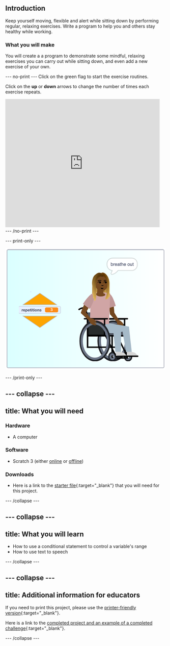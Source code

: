 ## Introduction

Keep yourself moving, flexible and alert while sitting down by performing regular, relaxing exercises. Write a program to help you and others stay healthy while working.

### What you will make

You will create a a program to demonstrate some mindful, relaxing exercises you can carry out while sitting down, and even add a new exercise of your own.

--- no-print ---
Click on the green flag to start the exercise routines.

Click on the **up** or **down** arrows to change the number of times each exercise repeats.

<div class="scratch-preview">
  <iframe src="https://scratch.mit.edu/projects/403435691/embed" allowtransparency="true" width="485" height="402" frameborder="0" scrolling="no" allowfullscreen></iframe>
</div>
--- /no-print ---

--- print-only ---

![completed project](images/finshed_project.png)

--- /print-only ---


--- collapse ---
---
title: What you will need
---
### Hardware

+ A computer

### Software

+ Scratch 3 (either [online](http://rpf.io/scratchon) or [offline](http://rpf.io/scratchoff))

### Downloads

+ Here is a link to the [starter file](http://rpf.io/sit-stretch-go){:target="_blank"} that you will need for this project.

--- /collapse ---

--- collapse ---
---
title: What you will learn
---

+ How to use a conditional statement to control a variable's range
+ How to use text to speech

--- /collapse ---

--- collapse ---
---
title: Additional information for educators
---

If you need to print this project, please use the [printer-friendly version](https://projects.raspberrypi.org/en/projects/sit-stretch/print){:target="_blank"}.

Here is a link to the [completed project and an example of a completed challenge](http://rpf.io/p/en/sit-stretch-get){:target="_blank"}.

--- /collapse ---